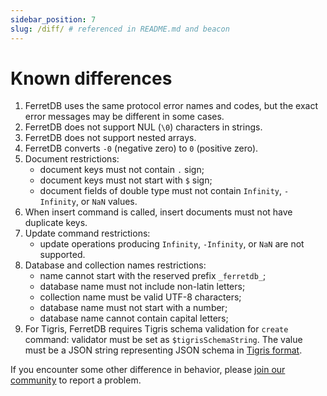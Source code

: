 ```yaml
---
sidebar_position: 7
slug: /diff/ # referenced in README.md and beacon
---
```


# Known differences

<!--
   Each numbered point should have a corresponding test file in https://github.com/FerretDB/dance/tree/main/tests/diff
   Bullet subpoints should be in the same file as the parent point.
-->

1. FerretDB uses the same protocol error names and codes, but the exact error messages may be different in some cases.
2. FerretDB does not support NUL (`\0`) characters in strings.
3. FerretDB does not support nested arrays.
4. FerretDB converts `-0` (negative zero) to `0` (positive zero).
5. Document restrictions:
   * document keys must not contain `.` sign;
   * document keys must not start with `$` sign;
   * document fields of double type must not contain `Infinity`, `-Infinity`, or `NaN` values.
6. When insert command is called, insert documents must not have duplicate keys.
7. Update command restrictions:
   * update operations producing `Infinity`, `-Infinity`, or `NaN` are not supported.
8. Database and collection names restrictions:
   * name cannot start with the reserved prefix `_ferretdb_`;
   * database name must not include non-latin letters;
   * collection name must be valid UTF-8 characters;
   * database name must not start with a number;
   * database name cannot contain capital letters;
9. For Tigris, FerretDB requires Tigris schema validation for `create` command: validator must be set as `$tigrisSchemaString`.
    The value must be a JSON string representing JSON schema in [Tigris format](https://docs.tigrisdata.com/overview/schema).

If you encounter some other difference in behavior,
please [join our community](/#community) to report a problem.
